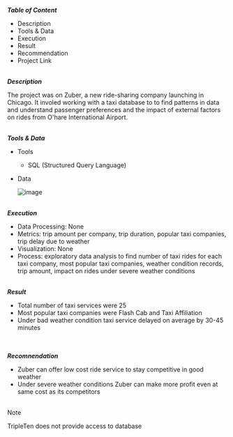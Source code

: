 
***Table of Content***<br>

* Description
* Tools & Data
* Execution
* Result
* Recommendation
* Project Link  

\
***Description***<br>

The project was on Zuber, a new ride-sharing company launching in Chicago. It involed working with a taxi database to to find patterns in data and understand passenger preferences and the impact of external factors on rides from O'hare International Airport. 


\
***Tools & Data***<br>

* Tools
  * SQL (Structured Query Language)
* Data


  ![image](https://github.com/user-attachments/assets/e53b5722-42f6-4110-af84-5af4272ea27b)
 
 

\
***Execution***<br>

* Data Processing: None 
* Metrics: trip amount per company, trip duration, popular taxi companies, trip delay due to weather  
* Visualization: None
* Process: exploratory data analysis to find number of taxi rides for each taxi company, most popular taxi companies, weather condition records, trip amount, impact on rides under severe weather conditions  

\
***Result***<br>

* Total number of taxi services were 25 
* Most popular taxi companies were Flash Cab and Taxi Affiliation
* Under bad weather condition taxi service delayed on average by 30-45 minutes<br><br>


\
***Recomnendation***<br>
* Zuber can offer low cost ride service to stay competitive in good weather
* Under severe weather conditions Zuber can make more profit even at same cost as its competitors<br><br> 

> [!Note]
> TripleTen does not provide access to database

